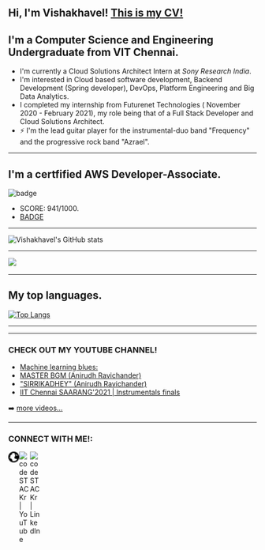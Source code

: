 ## Hi, I'm Vishakhavel! [This is my CV!][cv]

## I'm a Computer Science and Engineering Undergraduate from VIT Chennai.

-  I'm currently a Cloud Solutions Architect Intern at *Sony Research India*.
-  I'm interested in Cloud based software development, Backend Development (Spring developer), DevOps, Platform Engineering and Big Data Analytics.
-  I completed my internship from Futurenet Technologies ( November 2020 - February 2021), my role being that of a Full Stack Developer and Cloud Solutions Architect.
-  ⚡  I'm the lead guitar player for the instrumental-duo band "Frequency" and the progressive rock band "Azrael".


---

## I'm a certfified AWS Developer-Associate.
 <img width="150px" alt="badge" src="https://user-images.githubusercontent.com/54572908/123316353-5f69d680-d54a-11eb-8c34-ba1209c688cd.png">


- SCORE: 941/1000.
- [BADGE](https://www.credly.com/badges/2e8cbd82-6fd2-428a-b992-3aae5020cf08/public_url)

---

![Vishakhavel's GitHub stats](https://github-readme-stats.vercel.app/api?username=Vishakhavel&show_icons=true&theme=synthwave)

---

![](https://komarev.com/ghpvc/?username=Vishakhavel&color=blueviolet)

---




## My top languages.

[![Top Langs](https://github-readme-stats.vercel.app/api/top-langs/?username=Vishakhavel&layout=compact)](https://github.com/Vishakhavel)

---



---

### CHECK OUT MY YOUTUBE CHANNEL!

<!-- YOUTUBE:START -->
- [Machine learning blues: ](https://www.youtube.com/watch?v=drWPTjPH_Cw&ab_channel=VichuPlays)
- [MASTER BGM (Anirudh Ravichander)](https://www.youtube.com/watch?v=BbHG-UG_dRU&ab_channel=VichuPlays)
- ["SIRRIKADHEY" (Anirudh Ravichander)](https://www.youtube.com/watch?v=k88EhCNkEV0&ab_channel=VichuPlays)
- [IIT Chennai  SAARANG'2021 | Instrumentals finals](https://www.youtube.com/watch?v=k88EhCNkEV0&ab_channel=VichuPlays)
<!-- YOUTUBE:END -->

➡️ [more videos...](https://www.youtube.com/channel/UCNSfx1qzCsNYbvowYxBURtQ)


---


### CONNECT WITH ME!:

[<img align="left" alt="codeSTACKr.com" width="22px" src="https://raw.githubusercontent.com/iconic/open-iconic/master/svg/globe.svg" />][website]
[<img align="left" alt="codeSTACKr | YouTube" width="22px" src="https://cdn.jsdelivr.net/npm/simple-icons@v3/icons/youtube.svg" />][youtube]
[<img align="left" alt="codeSTACKr | LinkedIn" width="22px" src="https://cdn.jsdelivr.net/npm/simple-icons@v3/icons/linkedin.svg" />][linkedin]


<br />


 


[website]: https://www.vishakhavel.com/
[youtube]: https://www.youtube.com/channel/UCNSfx1qzCsNYbvowYxBURtQ
[linkedin]: https://www.linkedin.com/in/vishakhavel-shanmuganathan-376b44197
[cv]: https://drive.google.com/file/d/1e3HseRjjvNmqtDX2X_4O94LpjYlEZu5N/view?usp=sharing
